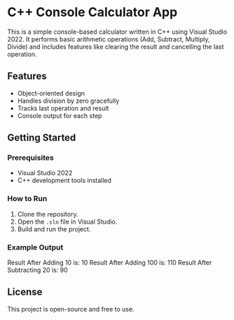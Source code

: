 # C++ Console Calculator App

This is a simple console-based calculator written in C++ using Visual Studio 2022. It performs basic arithmetic operations (Add, Subtract, Multiply, Divide) and includes features like clearing the result and cancelling the last operation.

## Features
- Object-oriented design
- Handles division by zero gracefully
- Tracks last operation and result
- Console output for each step

## Getting Started

### Prerequisites
- Visual Studio 2022
- C++ development tools installed

### How to Run
1. Clone the repository.
2. Open the `.sln` file in Visual Studio.
3. Build and run the project.

### Example Output
Result After Adding 10 is: 10 
Result After Adding 100 is: 110 
Result After Subtracting 20 is: 90

## License
This project is open-source and free to use.
